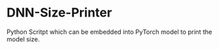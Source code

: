 # DNN-Size-Printer
Python Scritpt which can be embedded into PyTorch model to print the model size.
